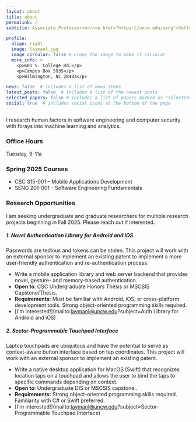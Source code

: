 ```yaml
---
layout: about
title: about
permalink: /
subtitle: Associate Professor<br/><a href="https://uncw.edu/seng">Software Engineering Program Coordinator</a><br/><a href='https://uncw.edu/csc/'>Dept. of Computer Science</a>, <a href="https://www.uncw.edu/">UNCW</a>. 

profile:
  align: right
  image: laymanl.jpg
  image_circular: false # crops the image to make it circular
  more_info: >
    <p>601 S. College Rd.</p>
    <p>Campus Box 5935</p>
    <p>Wilmington, NC 28403</p>

news: false  # includes a list of news items
latest_posts: false  # includes a list of the newest posts
selected_papers: false # includes a list of papers marked as "selected={true}"
social: true  # includes social icons at the bottom of the page
---
```


I research human factors in software engineering and computer security with forays into machine learning and analytics.

<!-- # Teaching -->

### Office Hours
Tuesday, 9-11a

### Spring 2025 Courses
- CSC 315-001 &ndash; Mobile Applications Development
- SENG 201-001 &ndash; Software Engineering Fundamentals

<!-- 
### Previous
- CSC 231 &ndash; Introduction to Data Structures
- CSC 242 &ndash; Computer Organization
- CSC 315 &ndash; Mobile Applications Development
- CSC 475/591 &ndash; Engineering Secure Software 
- [CSC 351 &ndash; Applied Software Securty](https://uncw.instructure.com/courses/63301)
- [CSC 450/550 &ndash; Software Engineering](https://uncw.instructure.com/courses/67153)
-->

### Research Opportunities
I am seeking undergraduate and graduate researchers for multiple research projects beginning in Fall 2025. Please reach out if interested.

<!-- ##### 1. Visual Assistant for Git in VSCode
The learning curve for proper git usage is steep, but a visual representation of git state and next steps can help. 
- Conduct research with students on difficulties in learning the git platform.
- Implement a Visual Studio Code plugin to visualize the state of git repos and provide recommendations.
- **Requirements**: minimum 3.2 GPA and junior or higher standing, strong programming skills. Experience with JavaScript preferred.
- [I'm interested!](mailto:laymanl@uncw.edu?subject=Visual Assistant for Git) -->

<!-- ##### 1. Coastal Eco Explorer Mobile App Development
The [Coastal Eco Explorer](https://uncw.edu/academics/colleges/wce/partnerships-centers/coastal-eco-explorer/) ([Android](https://play.google.com/store/apps/details?id=edu.uncwrf.coastalecoexplorer&hl=en_US&gl=US), [iOS](https://apps.apple.com/us/app/coastal-eco-explorer/id1500638322)) is UNCW's first homegrown app. It is a cross-platform mobile application that delivers educational information about Carolina Beach State Park and Fort Fisher State Recreation Area. This project will update the app's functionality.
- **<span>$</span><span>$</span><span>$</span> Paid opportunity <span>$</span><span>$</span><span>$</span>**
- Contribute to a published, downloaded piece of software and learn about app publishing.
- Implement best software development practices.
- **Requirements**: Experience with Flutter and strong object-oriented programming skills are required.
- [I'm interested!](mailto:laymanl@uncw.edu?subject=Coastal Eco Explorer) -->

<!-- ##### 2. Trust in AI-Assisted Coding
LLMs like ChatGPT can generate code, but should we trust the results or sharing our data?
- Systematically identify the limits of code-generation LLMs in software coding and testing tasks.
- Conduct studies with programmers to discover LLM usage patterns and limitations.
- **Requirements**: minimum 3.2 GPA and junior or higher standing, strong Python skills 
- [I'm interested!](mailto:laymanl@uncw.edu?subject=Trust in AI-Assisted Coding) -->

<!-- ##### 3. Performance Impact of Cybersecurity Tool UI Design
How does the design (color, audio, interruption) of cybersecurity alarm system UIs impact analyst performance?
- Conduct studies of humans performing a cybersecurity task and capture their physiological outputs, including eye tracking and GSR.
- **Requirements**: minimum 3.2 GPA and junior or higher standing, strong programming skills, experience in JavaScript or React/Electron development.
- [I'm interested!](mailto:laymanl@uncw.edu?subject=Impact of Cyber UI Design) -->


##### 1. Novel Authentication Library for Android and iOS
Passwords are tedious and tokens can be stolen. This project will work with an external sponsor to implement an existing patent to implement a more user-friendly authentication and re-authentication process.
- Write a mobile application library and web server backend that provides novel, gesture- and memory-based authentication.
- **Open to**: CSC Undergraduate Honors Thesis or MSCSIS Capstone/Thesis.
- **Requirements**: Must be familiar with Android, iOS, or cross-platform development tools. Strong object-oriented programming skills required.
- [I'm interested!](mailto:laymanl@uncw.edu?subject=Auth Library for Android and iOS)

##### 2. Sector-Programmable Touchpad Interface
Laptop touchpads are ubiquitous and have the potential to serve as context-aware button interface based on tap coordinates. This project will work with an external sponsor to implement an existing patent.
- Write a native desktop application for MacOS (Swift) that recognizes location taps on a touchpad and allows the user to bind the taps to specific commands depending on context.
- **Open to**: Undergraduate DIS or MSCSIS capstone..
- **Requirements**: Strong object-oriented programming skills required. Familiarity with C# or Swift preferred.
- [I'm interested!](mailto:laymanl@uncw.edu?subject=Sector-Programmable Touchpad Interface)
